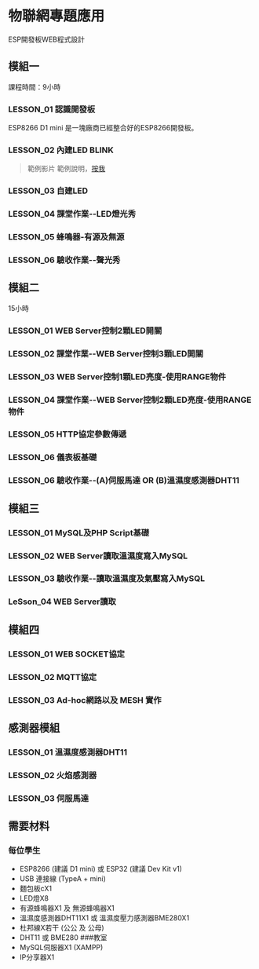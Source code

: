 # 物聯網專題應用

ESP開發板WEB程式設計
## 模組一
課程時間：9小時
### LESSON_01 認識開發板
ESP8266 D1 mini 是一塊廠商已經整合好的ESP8266開發板。
### LESSON_02 內建LED BLINK
  > 範例影片
  > 範例說明，[按我](https://electrosome.com/esp8266-arduino-programming-led-blink/)
### LESSON_03 自建LED
### LESSON_04 課堂作業--LED燈光秀
### LESSON_05 蜂鳴器-有源及無源
### LESSON_06 驗收作業--聲光秀
## 模組二
  15小時
### LESSON_01 WEB Server控制2顆LED開關
### LESSON_02 課堂作業--WEB Server控制3顆LED開關
### LESSON_03 WEB Server控制1顆LED亮度-使用RANGE物件
### LESSON_04 課堂作業--WEB Server控制2顆LED亮度-使用RANGE物件
### LESSON_05 HTTP協定參數傳遞
### LESSON_06 儀表板基礎
### LESSON_06 驗收作業--(A)伺服馬達 OR (B)溫濕度感測器DHT11
## 模組三
### LESSON_01 MySQL及PHP Script基礎
### LESSON_02 WEB Server讀取溫濕度寫入MySQL
### LESSON_03 驗收作業--讀取溫濕度及氣壓寫入MySQL
### LeSson_04 WEB Server讀取
## 模組四
### LESSON_01 WEB SOCKET協定
### LESSON_02 MQTT協定
### LESSON_03 Ad-hoc網路以及 MESH 實作
## 感測器模組
### LESSON_01 溫濕度感測器DHT11
### LESSON_02 火焰感測器
### LESSON_03 伺服馬達
## 需要材料
### 每位學生
* ESP8266 (建議 D1 mini) 或 ESP32 (建議 Dev Kit v1)
* USB 連接線 (TypeA + mini)
* 麵包板cX1
* LED燈X8
* 有源蜂鳴器X1 及 無源蜂鳴器X1
* 溫濕度感測器DHT11X1 或 溫濕度壓力感測器BME280X1
* 杜邦線X若干 (公公 及 公母)
* DHT11 或 BME280
###教室
* MySQL伺服器X1 (XAMPP)
* IP分享器X1

